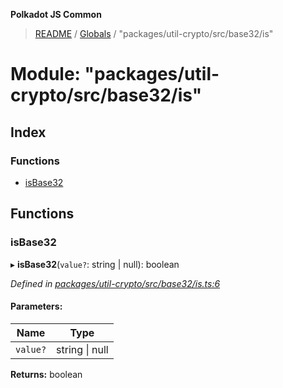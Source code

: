 **Polkadot JS Common**

> [README](../README.md) / [Globals](../globals.md) / "packages/util-crypto/src/base32/is"

# Module: "packages/util-crypto/src/base32/is"

## Index

### Functions

* [isBase32](_packages_util_crypto_src_base32_is_.md#isbase32)

## Functions

### isBase32

▸ **isBase32**(`value?`: string \| null): boolean

*Defined in [packages/util-crypto/src/base32/is.ts:6](https://github.com/polkadot-js/common/blob/c366e637/packages/util-crypto/src/base32/is.ts#L6)*

#### Parameters:

Name | Type |
------ | ------ |
`value?` | string \| null |

**Returns:** boolean

